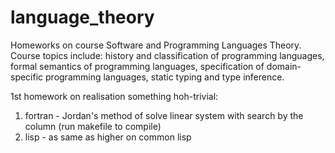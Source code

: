 # language_theory
Homeworks on course Software and Programming Languages Theory. Course topics include: history and classification of programming languages, formal semantics of programming languages, specification of domain-specific programming languages, static typing and type inference.

1st homework on realisation something hoh-trivial:
1. fortran - Jordan's method of solve linear system with search by the column (run makefile to compile)
2. lisp - as same as higher on common lisp